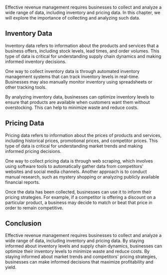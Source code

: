
Effective revenue management requires businesses to collect and analyze a wide range of data, including inventory and pricing data. In this chapter, we will explore the importance of collecting and analyzing such data.

Inventory Data
--------------

Inventory data refers to information about the products and services that a business offers, including stock levels, lead times, and order volumes. This type of data is critical for understanding supply chain dynamics and making informed inventory decisions.

One way to collect inventory data is through automated inventory management systems that can track inventory levels in real-time. Businesses may also manually monitor inventory using spreadsheets or other tracking tools.

By analyzing inventory data, businesses can optimize inventory levels to ensure that products are available when customers want them without overstocking. This can help to minimize waste and reduce costs.

Pricing Data
------------

Pricing data refers to information about the prices of products and services, including historical prices, promotional prices, and competitor prices. This type of data is critical for understanding market trends and making informed pricing decisions.

One way to collect pricing data is through web scraping, which involves using software tools to automatically gather data from competitors' websites and social media channels. Another approach is to conduct manual research, such as mystery shopping or analyzing publicly available financial reports.

Once the data has been collected, businesses can use it to inform their pricing strategies. For example, if a competitor is offering a discount on a particular product, a business may decide to match or beat that price in order to remain competitive.

Conclusion
----------

Effective revenue management requires businesses to collect and analyze a wide range of data, including inventory and pricing data. By staying informed about inventory levels and supply chain dynamics, businesses can optimize their inventory levels to minimize waste and reduce costs. By staying informed about market trends and competitors' pricing strategies, businesses can make informed decisions that maximize profitability and yield.

